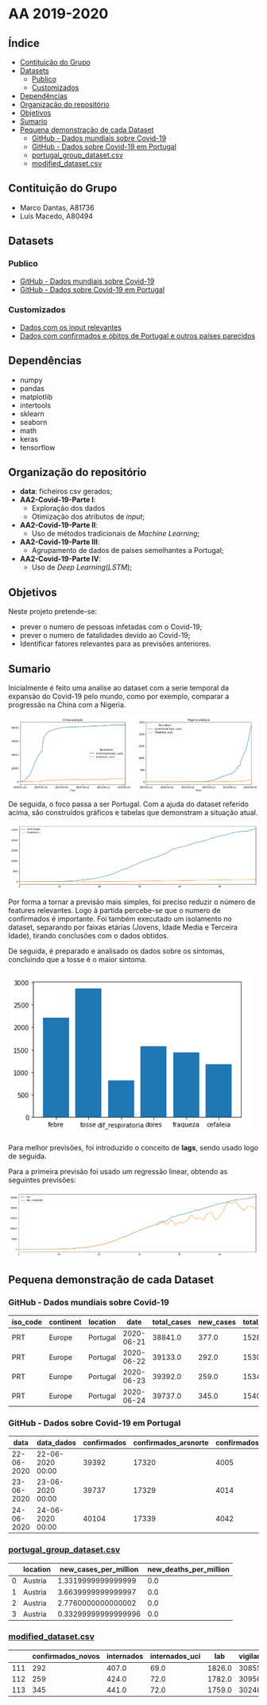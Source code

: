 # AA 2019-2020

## Índice

- [Contituição do Grupo](#Contituição-do-Grupo)
- [Datasets](#Datasets)
  - [Publico](#Publico)
  - [Customizados](#Customizados)
- [Dependências](#Dependências)
- [Organização do repositório](#Organização-do-repositório)
- [Objetivos](#Objetivos)
- [Sumario](#Sumario)
- [Pequena demonstração de cada Dataset](#Pequena-demonstração-de-cada-Dataset)
  - [GitHub - Dados mundiais sobre Covid-19](#GitHub---Dados-mundiais-sobre-Covid-19)
  - [GitHub - Dados sobre Covid-19 em Portugal](#GitHub---Dados-sobre-Covid-19-em-Portugal)
  - [portugal_group_dataset.csv](#portugal_group_dataset.csv)
  - [modified_dataset.csv](#modified_dataset.csv)

## Contituição do Grupo
- Marco Dantas, A81736
- Luís Macedo, A80494

## Datasets

### Publico

- [GitHub - Dados mundiais sobre Covid-19](https://github.com/owid/covid-19-data)
- [GitHub - Dados sobre Covid-19 em Portugal](https://github.com/dssg-pt/covid19pt-data)

### Customizados

- [Dados com os input relevantes](https://github.com/FallenFoil/AA2-2019-20/blob/master/data/modified_dataset.csv)
- [Dados com confirmados e óbitos de Portugal e outros países parecidos](https://github.com/FallenFoil/AA2-2019-20/blob/master/data/portugal_group_dataset.csv)

## Dependências

- numpy
- pandas
- matplotlib
- intertools
- sklearn
- seaborn
- math
- keras
- tensorflow

## Organização do repositório

- **data**: ficheiros csv gerados;
- **AA2-Covid-19-Parte I**:
  - Exploração dos dados
  - Otimização dos atributos de *input*;
- **AA2-Covid-19-Parte II**:
  - Uso de métodos tradicionais de *Machine Learning*;
- **AA2-Covid-19-Parte III**:
  - Agrupamento de dados de países semelhantes a Portugal;
- **AA2-Covid-19-Parte IV**:
  - Uso de *Deep Learning*(*LSTM*);

## Objetivos

Neste projeto pretende-se:
- prever o numero de pessoas infetadas com o Covid-19;
- prever o numero de fatalidades devido ao Covid-19;
- Identificar fatores relevantes para as previsões anteriores.

## Sumario

Inicialmente é feito uma analise ao dataset com a serie temporal da expansão do Covid-19 pelo mundo, como por exemplo, comparar a progressão na China com a Nigeria.

![China_VS_Nigeria](images/china_vs_nigeria.png)

De seguida, o foco passa a ser Portugal. Com a ajuda do dataset referido acima, são construídos gráficos e tabelas que demonstram a situação atual.

![portugal](images/portugal.png)

Por forma a tornar a previsão mais simples, foi preciso reduzir o número de features relevantes. Logo à partida percebe-se que o numero de confirmados é importante. Foi também executado um isolamento no dataset, separando por faixas etárias (Jovens, Idade Media e Terceira Idade), tirando conclusões com o dados obtidos.

De seguida, é preparado e analisado os dados sobre os sintomas, concluindo que a tosse é o maior sintoma.

![Sintomas](images/sintomas.png)

Para melhor previsões, foi introduzido o conceito de **lags**, sendo usado logo de seguida.

Para a primeira previsão foi usado um regressão linear, obtendo as seguintes previsões:

![regressao_linear](images/regressao_linear.png)

## Pequena demonstração de cada Dataset

### GitHub - Dados mundiais sobre Covid-19

| iso_code | continent | location | date | total_cases | new_cases | total_deaths | new_deaths | total_cases_per_million | new_cases_per_million | total_deaths_per_million | new_deaths_per_million | total_tests | new_tests | total_tests_per_thousand | new_tests_per_thousand | new_tests_smoothed | new_tests_smoothed_per_thousand | tests_units | stringency_index | population | population_density | median_age | aged_65_older | aged_70_older | gdp_per_capita | extreme_poverty | cvd_death_rate | diabetes_prevalence | female_smokers | male_smokers | handwashing_facilities | hospital_beds_per_thousand | life_expectancy |
| --- | --- | --- | --- | --- | --- | --- | --- | --- | --- | --- | --- | --- | --- | --- | --- | --- | --- | --- | --- | --- | --- | --- | --- | --- | --- | --- | --- | --- | --- | --- | --- | --- | --- |
PRT | Europe | Portugal | 2020-06-21 | 38841.0 | 377.0 | 1528.0 | 1.0 | 3809.171 | 36.973 | 149.852 | 0.098 | --- | --- | --- | --- | --- | --- | --- | --- | 10196707.0 | 112.371 | 46.2 | 21.502 | 14.924 | 27936.896 | 0.5 | 127.842 | 9.85 | 16.3 | 30.0 |  | 3.39 | 82.05 |
PRT | Europe | Portugal | 2020-06-22 | 39133.0 | 292.0 | 1530.0 | 2.0 | 3837.808 | 28.637 | 150.048 | 0.196 | --- | --- | --- | --- | --- | --- | --- | --- | 10196707.0 | 112.371 | 46.2 | 21.502 | 14.924 | 27936.896 | 0.5 | 127.842 | 9.85 | 16.3 | 30.0 |  | 3.39 | 82.05 |
PRT | Europe | Portugal | 2020-06-23 | 39392.0 | 259.0 | 1534.0 | 4.0 | 3863.208 | 25.4 | 150.441 | 0.392   | --- | --- | --- | --- | --- | --- | --- | --- | 10196707.0 | 112.371 | 46.2 | 21.502 | 14.924 | 27936.896 | 0.5 | 127.842 | 9.85 | 16.3 | 30.0 |  | 3.39 | 82.05 |
PRT | Europe | Portugal | 2020-06-24 | 39737.0 | 345.0 | 1540.0 | 6.0 | 3897.042 | 33.834 | 151.029 | 0.588 | --- | --- | --- | --- | --- | --- | --- | --- | 10196707.0 | 112.371 | 46.2 | 21.502 | 14.924 | 27936.896 | 0.5 | 127.842 | 9.85 | 16.3 | 30.0 |  | 3.39 | 82.05 |

### GitHub - Dados sobre Covid-19 em Portugal

| data | data_dados | confirmados | confirmados_arsnorte | confirmados_arscentro | confirmados_arslvt | confirmados_arsalentejo | confirmados_arsalgarve | confirmados_acores | confirmados_madeira | confirmados_estrangeiro | confirmados_novos | recuperados | obitos | internados | internados_uci | lab | suspeitos | vigilancia | n_confirmados | cadeias_transmissao | transmissao_importada | confirmados_0_9_f | confirmados_0_9_m | confirmados_10_19_f | confirmados_10_19_m | confirmados_20_29_f | confirmados_20_29_m | confirmados_30_39_f | confirmados_30_39_m | confirmados_40_49_f | confirmados_40_49_m | confirmados_50_59_f | confirmados_50_59_m | confirmados_60_69_f | confirmados_60_69_m | confirmados_70_79_f | confirmados_70_79_m | confirmados_80_plus_f | confirmados_80_plus_m | sintomas_tosse | sintomas_febre | sintomas_dificuldade_respiratoria | sintomas_cefaleia | sintomas_dores_musculares | sintomas_fraqueza_generalizada | confirmados_f | confirmados_m | obitos_arsnorte | obitos_arscentro | obitos_arslvt | obitos_arsalentejo | obitos_arsalgarve | obitos_acores | obitos_madeira | obitos_estrangeiro | recuperados_arsnorte | recuperados_arscentro | recuperados_arslvt | recuperados_arsalentejo | recuperados_arsalgarve | recuperados_acores | recuperados_madeira | recuperados_estrangeiro | obitos_0_9_f | obitos_0_9_m | obitos_10_19_f | obitos_10_19_m | obitos_20_29_f | obitos_20_29_m | obitos_30_39_f | obitos_30_39_m | obitos_40_49_f | obitos_40_49_m | obitos_50_59_f | obitos_50_59_m | obitos_60_69_f | obitos_60_69_m | obitos_70_79_f | obitos_70_79_m | obitos_80_plus_f | obitos_80_plus_m | obitos_f | obitos_m | confirmados_desconhecidos_m | confirmados_desconhecidos_f |
| --- | --- | --- | --- | --- | --- | --- | --- | --- | --- | --- | --- | --- | --- | --- | --- | --- | --- | --- | --- | --- | --- | --- | --- | --- | --- | --- | --- | --- | --- | --- | --- | --- | --- | --- | --- | --- | --- | --- | --- | --- | --- | --- | --- | --- | --- | --- | --- | --- | --- | --- | --- | --- | --- | --- | --- | --- | --- | --- | --- | --- | --- | --- | --- | --- | --- | --- | --- | --- | --- | --- | --- | --- | --- | --- | --- | --- | --- | --- | --- | --- | --- | --- | --- | --- | --- |
| 22-06-2020 | 22-06-2020 00:00 | 39392 | 17320 | 4005 | 16926 | 376 | 529 | 144 | 92 |  | 259 | 25548 | 1534 | 424 | 72 | 1782 | 364305 | 30956.0 | 323131 |  | 767 | 491 | 561 | 827 | 695 | 3046 | 2611 | 3289 | 2911 | 3697 | 2900 | 3685 | 2614 | 2199 | 1920 | 1530 | 1365 | 3395 | 1625 | 0.38 | 0.28 | 0.11 | 0.2 | 0.21 | 0.15 | 22173 | 17219 | 814 | 248 | 440 | 2 | 15 | 15 | 0 | --- | --- | --- | --- | --- | --- | --- | --- | --- | 0 | 0 | 0 | 0 | 1 | 1 | 1 | 0 | 7 | 10 | 15 | 34 | 44 | 94 | 118 | 178 | 585 | 446 | 771 | 763 | 17 | 14 |
| 23-06-2020 | 23-06-2020 00:00 | 39737 | 17329 | 4014 | 17225 | 397 | 536 | 144 | 92 |  | 345 | 25829 | 1540 | 441 | 72 | 1759 | 366777 | 30248.0 | 325281 |  | 767 | 501 | 568 | 839 | 711 | 3080 | 2644 | 3323 | 2946 | 3731 | 2928 | 3706 | 2639 | 2216 | 1929 | 1535 | 1372 | 3411 | 1630 | 0.38 | 0.29 | 0.11 | 0.2 | 0.21 | 0.15 | 22353 | 17384 | 814 | 248 | 446 | 2 | 15 | 15 | 0 | --- | --- | --- | --- | --- | --- | --- | --- | --- | 0 | 0 | 0 | 0 | 1 | 1 | 1 | 0 | 7 | 10 | 15 | 34 | 45 | 95 | 119 | 179 | 587 | 446 | 775 | 765 | 17 | 11 |
| 24-06-2020 | 24-06-2020 00:00 | 40104 | 17339 | 4042 | 17527 | 406 | 552 | 146 | 92 |  | 367 | 26083 | 1543 | 429 | 73 | 1586 | 368967 | 30935.0 | 327277 |  | 767 | 509 | 581 | 846 | 723 | 3112 | 2678 | 3359 | 2970 | 3763 | 2957 | 3724 | 2665 | 2234 | 1945 | 1552 | 1387 | 3428 | 1641 | 0.37 | 0.28 | 0.1 | 0.2 | 0.21 | 0.15 | 22540 | 17564 | 814 | 248 | 449 | 2 | 15 | 15 | 0  | --- | --- | --- | --- | --- | --- | --- | --- | --- | 0 | 0 | 0 | 0 | 1 | 1 | 1 | 1 | 8 | 10 | 15 | 34 | 46 | 95 | 119 | 179 | 587 | 446 | 777 | 766 | 17 | 13 |


### [portugal_group_dataset.csv](https://github.com/FallenFoil/AA2-2019-20/blob/master/data/portugal_group_dataset.csv)

|   | location | new_cases_per_million | new_deaths_per_million |
|---|----------|-----------------------|------------------------|
| 0 | Austria  | 1.3319999999999999    | 0.0                    |
| 1 | Austria  | 3.6639999999999997    | 0.0                    |
| 2 | Austria  | 2.7760000000000002    | 0.0                    |
| 3 | Austria  | 0.33299999999999996   | 0.0                    |

### [modified_dataset.csv](https://github.com/FallenFoil/AA2-2019-20/blob/master/data/modified_dataset.csv)

|  | confirmados_novos | internados | internados_uci | lab | vigilancia | obitos_novos | suspeitos_novos | lab_lag_1 | lab_lag_2 | suspeitos_novos_lag_1 | suspeitos_novos_lag_2 | suspeitos_novos_lag_3 | suspeitos_novos_lag_4 | suspeitos_novos_lag_5 | suspeitos_novos_lag_6 | suspeitos_novos_lag_7 | suspeitos_novos_lag_8 | vigilancia_lag_1 | vigilancia_lag_2 | vigilancia_lag_3 | vigilancia_lag_4 | vigilancia_lag_5 | vigilancia_lag_6 | vigilancia_lag_7 | vigilancia_lag_8 | obitos_novos_lag_1 | obitos_novos_lag_2 | obitos_novos_lag_3 | obitos_novos_lag_4 | obitos_novos_lag_5 | obitos_novos_lag_6 | obitos_novos_lag_7 | obitos_novos_lag_8 | confirmados_novos_lag_1 | confirmados_novos_lag_2 | confirmados_novos_lag_3 | confirmados_novos_lag_4 | confirmados_novos_lag_5 | confirmados_novos_lag_6 | confirmados_novos_lag_7 | confirmados_novos_lag_8 | obitos_novos_trend_15 | obitos_novos_trend_16 | obitos_novos_trend_17 | obitos_novos_trend_18 | obitos_novos_trend_19 | obitos_novos_trend_20 | obitos_novos_trend_21 | obitos_novos_trend_22 | obitos_novos_trend_23 | obitos_novos_trend_24 | obitos_novos_trend_25 | obitos_novos_trend_26 | obitos_novos_trend_27 | obitos_novos_trend_28 | obitos_novos_trend_29 | obitos_novos_trend_30 | obitos_novos_trend_31 | confirmados_novos_trend_15 | confirmados_novos_trend_16 | confirmados_novos_trend_17 | confirmados_novos_trend_18 | confirmados_novos_trend_19 | confirmados_novos_trend_20 | confirmados_novos_trend_21 | confirmados_novos_trend_22 | confirmados_novos_trend_23 | confirmados_novos_trend_24 | confirmados_novos_trend_25 | confirmados_novos_trend_26 | confirmados_novos_trend_27 | confirmados_novos_trend_28 | confirmados_novos_trend_29 | confirmados_novos_trend_30 | confirmados_novos_trend_31 |
| --- | --- | --- | --- | --- | --- | --- | --- | --- | --- | --- | --- | --- | --- | --- | --- | --- | --- | --- | --- | --- | --- | --- | --- | --- | --- | --- | --- | --- | --- | --- | --- | --- | --- | --- | --- | --- | --- | --- | --- | --- | --- | --- | --- | --- | --- | --- | --- | --- | --- | --- | --- | --- | --- | --- | --- | --- | --- | --- | --- | --- | --- | --- | --- | --- | --- | --- | --- | --- | --- | --- | --- | --- | --- | --- | --- |
| 111 | 292 | 407.0 | 69.0 | 1826.0 | 30855.0 | 2.0 | 1285.0 | 1771.0 | 1530.0 | 2269.0 | 2288.0 | 2084.0 | 2029.0 | 2121.0 | 1060.0 | 1160.0 | 2134.0 | 30852.0 | 29046.0 | 30426.0 | 30289.0 | 30810.0 | 30703.0 | 30658.0 | 30655.0 | 1.0 | 3.0 | 1.0 | 1.0 | 2.0 | 3.0 | 5.0 | 7.0 | 377 | 375 | 417 | 336 | 300 | 346 | 227 | 283 | -0.7777777777777778 | -0.8 | -0.75 | -0.8181818181818182 | -0.8333333333333334 | -0.8571428571428571 | -0.8571428571428571 | -0.8461538461538461 | -0.8571428571428571 | -0.8461538461538461 | -0.8571428571428571 | -0.8333333333333334 | -0.8571428571428571 | -0.8571428571428571 | -0.8461538461538461 | -0.8333333333333334 | -0.8571428571428571 | -0.2356020942408377 | -0.22546419098143236 | -0.11782477341389729 | -0.20218579234972678 | 0.49743589743589745 | 0.46 | -0.016835016835016835 | 0.13618677042801555 | -0.1657142857142857 | -0.039473684210526314 | 0.02456140350877193 | 0.3333333333333333 | 0.7696969696969697 | 0.9210526315789473 | 0.07749077490774908 | 0.013888888888888888 | 0.15873015873015872 |
| 112 | 259 | 424.0 | 72.0 | 1782.0 | 30956.0 | 4.0 | 1172.0 | 1826.0 | 1771.0 | 1285.0 | 2269.0 | 2288.0 | 2084.0 | 2029.0 | 2121.0 | 1060.0 | 1160.0 | 30855.0 | 30852.0 | 29046.0 | 30426.0 | 30289.0 | 30810.0 | 30703.0 | 30658.0 | 2.0 | 1.0 | 3.0 | 1.0 | 1.0 | 2.0 | 3.0 | 5.0 | 292 | 377 | 375 | 417 | 336 | 300 | 346 | 227 | -0.2 | -0.5555555555555556 | -0.6 | -0.5 | -0.6363636363636364 | -0.6666666666666666 | -0.7142857142857143 | -0.7142857142857143 | -0.6923076923076923 | -0.7142857142857143 | -0.6923076923076923 | -0.7142857142857143 | -0.6666666666666666 | -0.7142857142857143 | -0.7142857142857143 | -0.6923076923076923 | -0.6666666666666666 | -0.24269005847953215 | -0.3219895287958115 | -0.3129973474801061 | -0.2175226586102719 | -0.2923497267759563 | 0.3282051282051282 | 0.295 | -0.12794612794612795 | 0.007782101167315175 | -0.26 | -0.14802631578947367 | -0.0912280701754386 | 0.182648401826484 | 0.5696969696969697 | 0.7039473684210527 | -0.04428044280442804 | -0.10069444444444445 |
| 113 | 345 | 441.0 | 72.0 | 1759.0 | 30248.0 | 6.0 | 2472.0 | 1782.0 | 1826.0 | 1172.0 | 1285.0 | 2269.0 | 2288.0 | 2084.0 | 2029.0 | 2121.0 | 1060.0 | 30956.0 | 30855.0 | 30852.0 | 29046.0 | 30426.0 | 30289.0 | 30810.0 | 30703.0 | 4.0 | 2.0 | 1.0 | 3.0 | 1.0 | 1.0 | 2.0 | 3.0 | 259 | 292 | 377 | 375 | 417 | 336 | 300 | 346 | 0.0 | 0.2 | -0.3333333333333333 | -0.4 | -0.25 | -0.45454545454545453 | -0.5 | -0.5714285714285714 | -0.5714285714285714 | -0.5384615384615384 | -0.5714285714285714 | -0.5384615384615384 | -0.5714285714285714 | -0.5 | -0.5714285714285714 | -0.5714285714285714 | -0.5384615384615384 | 0.796875 | 0.008771929824561403 | -0.0968586387434555 | -0.08488063660477453 | 0.04229607250755287 | -0.05737704918032787 | 0.7692307692307693 | 0.725 | 0.16161616161616163 | 0.3424124513618677 | -0.014285714285714285 | 0.13486842105263158 | 0.21052631578947367 | 0.5753424657534246 | 1.0909090909090908 | 1.269736842105263 | 0.2730627306273063 |
